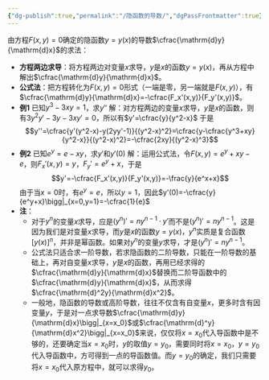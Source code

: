```yaml
---
{"dg-publish":true,"permalink":"/隐函数的导数/","dgPassFrontmatter":true}
---
```


由方程$F(x,y)=0$确定的隐函数$y=y(x)$的导数$\cfrac{\mathrm{d}y}{\mathrm{d}x}$的求法：
- **方程两边求导**：将方程两边对变量$x$求导，$y$是$x$的函数$y=y(x)$，再从方程中解出$\cfrac{\mathrm{d}y}{\mathrm{d}x}$。
- **公式法**：把方程转化为$F(x,y)=0$形式（一端是零，另一端就是$F(x,y)$），有$\cfrac{\mathrm{d}y}{\mathrm{d}x}=-\cfrac{F_x'(x,y)}{F_y'(x,y)}$。
- **例1**
	已知$y^3-3xy=1$，求$y''$
	解：对方程两边的变量$x$求导，$y$是$x$的函数，则有$3y^2y'-3y-3xy'=0$，所以有$y'=\cfrac{y}{y^2-x}$
	于是
	$$y''=\cfrac{y'(y^2-x)-y(2yy'-1)}{(y^2-x)^2}=\cfrac{y-\cfrac{y^3+xy}{y^2-x}}{(y^2-x)^2}=-\cfrac{2xy}{(y^2-x)^3}$$
- **例2**
	已知$e^y=e-xy$，求$y'$和$y'(0)$
	解：运用公式法，令$F(x,y)=e^y+xy-e$，则$F_x'(x,y)=y$，$F_y'=e^y+x$，于是
	$$y'=-\cfrac{F_x'(x,y)}{F_y'(x,y)}=-\frac{y}{e^x+x}$$
	由于当$x=0$时，有$e^y=e$，所以$y=1$，因此$y'(0)=-\cfrac{y}{e^y+x}\bigg|_{x=0,y=1}=-\cfrac{1}{e}$
- **注**：
	- 对于$y^n$的变量$x$求导，应是$(y^n)'=ny^{n-1}\cdot y'$而不是$(y^n)'=ny^{n-1}$。这是因为我们是对变量$x$求导，而$y$是$x$的函数$y=y(x)$，$y^n$实质是复合函数$[y(x)]^n$，并非是幂函数。如果对$y^n$的变量$y$求导，才是$(y^n)'=ny^{n-1}$。
	- 公式法只适合求一阶导数，若求隐函数的二阶导数，只能在一阶导数的基础上，再对自变量$x$求导，$y$是$x$的函数，再用已经求得的$\cfrac{\mathrm{d}y}{\mathrm{d}x}$替换而二阶导函数中的$\cfrac{\mathrm{d}y}{\mathrm{d}x}$，从而求得$\cfrac{\mathrm{d}^2y}{\mathrm{d}x^2}$。
	- 一般地，隐函数的导数或高阶导数，往往不仅含有自变量$x$，更多时含有因变量$y$，于是对一点求导数$\cfrac{\mathrm{d}y}{\mathrm{d}x}\bigg|_{x=x_0}$或$\cfrac{\mathrm{d}^y}{\mathrm{d}x^2}\bigg|_{x=x_0}$来说，仅仅将$x=x_0$代入导函数中是不够的，还要确定当$x=x_0$时，$y$的取值$y=y_0$，需要同时将$x=x_0$，$y=y_0$代入导函数中，方可得到一点的导函数值。而$y=y_0$的确定，我们只需要将$x=x_0$代入原方程中，就可以求得$y_0$。